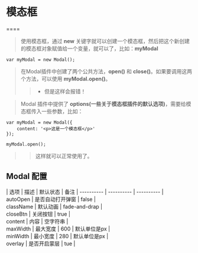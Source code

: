 # 模态框  
====
> 使用模态框，通过 **new** 关键字就可以创建一个模态框，然后把这个新创建的模态框对象赋值给一个变量，就可以了，比如：**myModal**  

`var myModal = new Modal();`  

> 在Modal插件中创建了两个公共方法，**open()** 和 **close()**。如果要调用这两个方法，可以使用 **myModal.open()**。  
>> * 但是这样会报错！  

> Modal 插件中提供了 **options(一些关于模态框插件的默认选项)**，需要给模态框传入一些参数，比如：  

```
var myModal = new Modal({
    content: '<p>这是一个模态框</p>'
});

myModal.open();
```

>> 这样就可以正常使用了。

## Modal 配置  
|   选项    |   描述    |   默认状态    |   备注    | 
----------  |   ----------   | ----------   |  
autoOpen    |   是否自动打开弹窗    |   false   |  
className   |   默认动画           |   fade-and-drap    |  
closeBtn    |   关闭按钮           |    true    |  
content     |   内容               |    空字符串    |  
maxWidth    |   最大宽度           |    600 |   默认单位是px    |  
minWidth    |   最小宽度           |    280 |   默认单位是px    |  
overlay     |   是否开启蒙层        |   tue |  
